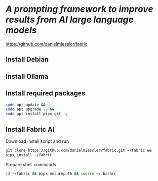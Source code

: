 # *A prompting framework to improve results from AI large language models*
https://github.com/danielmiessler/fabric
## Install Debian
## Install Ollama
## Install required packages
```sh
sudo apt update && 
sudo apt upgrade -y && 
sudo apt install pipx git -y
```
## Install Fabric AI
Download install script and run
```sh
git clone https://github.com/danielmiessler/fabric.git ~/fabric &&
pipx install ~/fabric
```
Prepare shell commands
```sh
cd ~/fabric && pipx ensurepath && source ~/.bashrc
```
